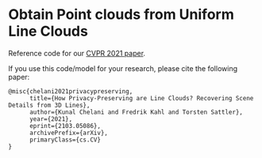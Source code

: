 # Obtain Point clouds from Uniform Line Clouds


Reference code for our [CVPR 2021 paper](https://arxiv.org/abs/2103.05086?utm_source=feedburner&utm_medium=feed&utm_campaign=Feed%253A+arxiv%252FQSXk+%2528ExcitingAds%2521+cs+updates+on+arXiv.org%2529). 


If you use this code/model for your research, please cite the following paper:
```
@misc{chelani2021privacypreserving,
      title={How Privacy-Preserving are Line Clouds? Recovering Scene Details from 3D Lines}, 
      author={Kunal Chelani and Fredrik Kahl and Torsten Sattler},
      year={2021},
      eprint={2103.05086},
      archivePrefix={arXiv},
      primaryClass={cs.CV}
}
```
